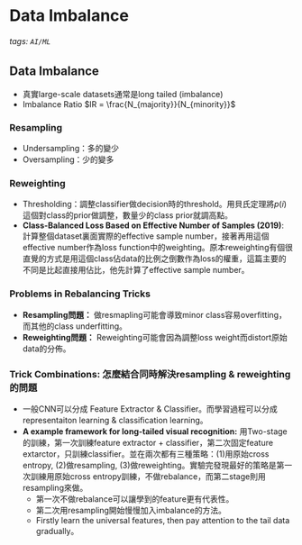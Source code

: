 # Data Imbalance


###### tags: `AI/ML`


## Data Imbalance
- 真實large-scale datasets通常是long tailed (imbalance)
- Imbalance Ratio $IR = \frac{N_{majority}}{N_{minority}}$

### Resampling
- Undersampling：多的變少
- Oversampling：少的變多

### Reweighting
- Thresholding：調整classifier做decision時的threshold。用貝氏定理將$p(i)$這個對class的prior做調整，數量少的class prior就調高點。
- **Class-Balanced Loss Based on Effective Number of Samples (2019)**: 計算整個dataset裏面實際的effective sample number，接著再用這個effective number作為loss function中的weighting。原本reweighting有個很直覺的方式是用這個class佔data的比例之倒數作為loss的權重，這篇主要的不同是比起直接用佔比，他先計算了effective sample number。

### Problems in Rebalancing Tricks
- **Resampling問題：** 做resmapling可能會導致minor class容易overfitting，而其他的class underfitting。
- **Reweighting問題：** Reweighting可能會因為調整loss weight而distort原始data的分佈。

### Trick Combinations: 怎麼結合同時解決resampling & reweighting的問題
- 一般CNN可以分成 Feature Extractor & Classifier。而學習過程可以分成representaiton learning & classification learning。
- **A example framework for long-tailed visual recognition:** 用Two-stage的訓練，第一次訓練feature extractor + classifier，第二次固定feature extarctor，只訓練classifier。並在兩次都有三種策略：(1)用原始cross entropy, (2)做resampling, (3)做reweighting。實驗完發現最好的策略是第一次訓練用原始cross entropy訓練，不做rebalance，而第二stage則用resampling來做。
    - 第一次不做rebalance可以讓學到的feature更有代表性。
    - 第二次用resampling開始慢慢加入imbalance的方法。
    - Firstly learn the universal features, then pay attention to the tail data gradually。
